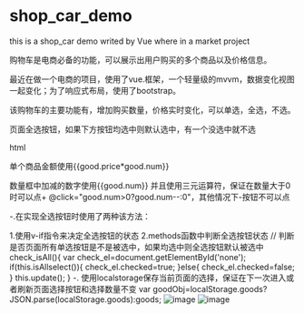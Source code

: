 # shop_car_demo
this is a shop_car demo writed by Vue where in a market project

购物车是电商必备的功能，可以展示出用户购买的多个商品以及价格信息。

最近在做一个电商的项目，使用了vue.框架，一个轻量级的mvvm，数据变化视图一起变化；为了响应式布局，使用了bootstrap。

该购物车的主要功能有，增加购买数量，价格实时变化，可以单选，全选，不选。

页面全选按钮，如果下方按钮均选中则默认选中，有一个没选中就不选

html

单个商品金额使用{{good.price*good.num}}

数量框中加减的数字使用{{good.num}} 并且使用三元运算符，保证在数量大于0时可以点+ @click="good.num>0?good.num--:0"，其他情况下-按钮不可以点

-.在实现全选按钮时使用了两种该方法：

1.使用v-if指令来决定全选按钮的状态
2.methods函数中判断全选按钮状态
// 判断是否页面所有单选按钮是不是被选中，如果均选中则全选按钮默认被选中
				check_isAll(){
					var check_el=document.getElementById('none');
					if(this.isAllselect()){ 
						check_el.checked=true;
					}else{
						check_el.checked=false;
					}
					this.update();
				}
-. 使用localstorage保存当前页面的选择，保证在下一次进入或者刷新页面选择按钮和选择数量不变
		var goodObj=localStorage.goods?JSON.parse(localStorage.goods):goods;
![image](https://github.com/chancejl/test/blob/master/shopcar1.png)
![image](https://github.com/chancejl/test/blob/master/shopcar2.png)
